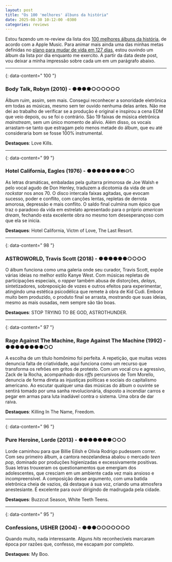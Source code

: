 ```yaml
---
layout: post
title: "Os 100 'melhores' álbuns da história"
date: 2025-08-30 10∶12∶00 -0300
categories: reviews
---
```


Estou fazendo um re-review da lista dos [100 melhores álbuns da história](https://100best.music.apple.com/us), de acordo com a Apple Music. Para animar mais ainda uma das minhas metas definidas no [plano para mudar de vida em 127 dias](/devaneios/2025/08/25/mudando-vida-127-dias.html), estou ouvindo um álbum da lista por dia enquanto me exercito. A partir da data deste post, vou deixar a minha impressão sobre cada um em um parágrafo abaixo.

---
{: data-content=" 100 "}

### Body Talk, Robyn (2010) - ●●●●○○○○○○

Álbum ruim, assim, sem mais. Consegui reconhecer a sonoridade eletrônica em todas as músicas, mesmo sem ter ouvido nenhuma delas antes. Não me dei ao trabalho de verificar se a produção é original e inspirou a cena EDM que veio depois, ou se foi o contrário. São 19 faixas de música eletrônica _mainstream_, sem um único momento de alívio. Além disso, os vocais arrastam-se tanto que estragam pelo menos metade do álbum, que eu até consideraria bom se fosse 100% instrumental.

**Destaques**: Love Kills.

---
{: data-content=" 99 "}

### Hotel California, Eagles (1976) - ●●●●●●●●○○

As letras dramáticas, embaladas pela guitarra primorosa de Joe Walsh e pelo vocal agudo de Don Henley, traduzem a dicotomia da vida de um _rockstar_ nos anos 70. O disco intercala faixas agitadas, que evocam sucesso, poder e conflito, com canções lentas, repletas de derrota amorosa, depressão e mais conflito. O saldo final culmina num épico que traz o paradoxo da vida em estrelato apresentado para o próprio _american dream_, fechando esta excelente obra no mesmo tom desesperançoso com que ela se inicia.

**Destaques**: Hotel California, Victm of Love, The Last Resort.

---
{: data-content=" 98 "}

### ASTROWORLD, Travis Scott (2018) - ●●●●●●○○○○

O álbum funciona como uma galeria onde seu curador, Travis Scott, expõe várias ideias no melhor estilo Kanye West. Com músicas repletas de participações especiais, o _rapper_ também abusa de distorções, _delays_, sintetizadores, sobreposição de vozes e outros efeitos para experimentar, atingindo uma estética psicodélica que remete à obra de Kid Cudi. Embora muito bem produzido, o produto final se arrasta, mostrando que suas ideias, mesmo as mais ousadas, nem sempre são tão boas.

**Destaques**: STOP TRYING TO BE GOD, ASTROTHUNDER.

---
{: data-content=" 97 "}

### Rage Against The Machine, Rage Against The Machine (1992) - ●●●●●●●●○○

A escolha de um título homônimo foi perfeita. A repetição, que muitas vezes denuncia falta de criatividade, aqui funciona como um recurso que transforma os refrões em gritos de protesto. Com um vocal cru e agressivo, Zack de la Rocha, acompanhado dos *riffs* percursivos de Tom Morello, denuncia de forma direta as injustiças políticas e sociais do capitalismo americano. Ao escutar qualquer uma das músicas do álbum o ouvinte se sentirá tomado por uma sanha revolucionária, disposto a incendiar carros e pegar em armas para luta inadiável contra o sistema. Uma obra de dar raiva.

**Destaques**: Killing In The Name, Freedom.

---
{: data-content=" 96 "}

### Pure Heroine, Lorde (2013) - ●●●●●●●○○○

Lorde caminhou para que Billie Eilish e Olivia Rodrigo pudessem correr. Com seu primeiro álbum, a cantora neozelandesa abalou o mercado *teen pop*, dominado por produções higienizadas e excessivamente positivas. Suas letras trouxeram os questionamentos que emergiam dos adolescentes, que cresciam em um ambiente cada vez mais ansioso e incompreensível. A composição desse argumento, com uma batida eletrônica cheia de vazios, dá destaque à sua voz, criando uma atmosfera anestesiante. É excelente para ouvir dirigindo de madrugada pela cidade.

**Destaques**: Buzzcut Season, White Teeth Teens.

---
{: data-content=" 95 "}

### Confessions, USHER (2004) - ●●●○○○○○○○

Quando muito, nada interessante. Alguns *hits* reconhecíveis marcaram época por razões que, confesso, me escapam por completo.

**Destaques**: My Boo.